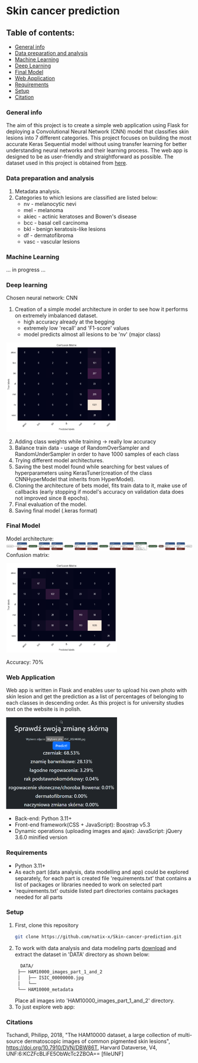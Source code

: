 # Skin cancer prediction
## Table of contents: 
* [General info](#general-info)
* [Data preparation and analysis](#data-preparation-and-analysis)
* [Machine Learning](#machine-learning)
* [Deep Learning](#deep-learning)
* [Final Model](#final-model)
* [Web Application](#web-application)
* [Requirements](#requirements)
* [Setup](#setup)
* [Citation](#citations)

### General info
The aim of this project is to create a simple web application using Flask for deploying a Convolutional Neural Network (CNN) model that classifies skin lesions into 7 different categories. This project focuses on building the most accurate Keras Sequential model without using transfer learning for better understanding neural networks and their learning process. The web app is designed to be as user-friendly and straightforward as possible.
The dataset used in this project is obtained from [here](https://dataverse.harvard.edu/dataset.xhtml?persistentId=doi:10.7910/DVN/DBW86T).
### Data preparation and analysis
1. Metadata analysis.
2. Categories to which lesions are classified are listed below:
   * nv - melanocytic nevi
   * mel - melanoma
   * akiec - actinic keratoses and Bowen's disease
   * bcc - basal cell carcinoma
   * bkl - benign keratosis-like lesions
   * df - dermatofibroma
   * vasc - vascular lesions
### Machine Learning
... in progress ...
### Deep learning
Chosen neural network: CNN
1. Creation of a simple model architecture in order to see how it performs on extremely imbalanced dataset. 
   * high accuracy already at the begging 
   * extremely low 'recall' and 'F1-score' values
   * model predicts almost all lesions to be 'nv' (major class)
   
<img src="DATA/plots/confusion_matrix_unchanged_dataset_first_model.png" alt="drawing" style="width:300px;"/>

2. Adding class weights while training -> really low accuracy
3. Balance train data - usage of RandomOverSampler and RandomUnderSampler in order to have 1000 samples of each class
4. Trying different model architectures. 
5. Saving the best model found while searching for best values of hyperparameters using KerasTuner(creation of the class CNNHyperModel that inherits from HyperModel).
6. Cloning the architecture of bets model, fits train data to it, make use of callbacks (early stopping if model's accuracy on validation data does not improved since 8 epochs).
7. Final evaluation of the model.
8. Saving final model (.keras format)
### Final Model
Model architecture:
![architecture](DATA/plots/CNN_final_model_architecture.png)
Confusion matrix:

<img src="DATA/plots/confusion_matrix_balanced_dataset_final_model.png" alt="drawing" style="width:300px;"/>

Accuracy: 70%
### Web Application
Web app is written in Flask and enables user to upload his own photo with skin lesion and get the prediction as a list of percentages of belonging to each classes in descending order. As this project is for university studies text on the website is in polish.

<img src="DATA/plots/screenshot_web_app_example.png" alt="drawing" style="width:300px;"/>

* Back-end: Python 3.11+
* Front-end framework(CSS + JavaScript): Boostrap v5.3
* Dynamic operations (uploading images and ajax): JavaScript: jQuery 3.6.0 minified version
### Requirements
* Python 3.11+
* As each part (data analysis, data modelling and app) could be explored separately, for each part is created file 'requirements.txt' that contains a list of packages or libraries needed to work on selected part
* 'requirements.txt' outside listed part directories contains packages needed for all parts
### Setup
1. First, clone this repository
   ```sh
   git clone https://github.com/natix-x/Skin-cancer-prediction.git
   ```
2. To work with data analysis and data modeling parts [download](https://dataverse.harvard.edu/dataset.xhtml?persistentId=doi:10.7910/DVN/DBW86T) and extract the dataset in 'DATA' directory as shown below:
   ```
     DATA/
    ├── HAM10000_images_part_1_and_2
    │   ├── ISIC_00000000.jpg
    │   └── 
    └── HAM10000_metadata
   ```
   Place all images into 'HAM10000_images_part_1_and_2' directory.
3. To just explore web app:
### Citations
Tschandl, Philipp, 2018, "The HAM10000 dataset, a large collection of multi-source dermatoscopic images of common pigmented skin lesions", https://doi.org/10.7910/DVN/DBW86T, Harvard Dataverse, V4, UNF:6:KCZFcBLiFE5ObWcTc2ZBOA== [fileUNF]



